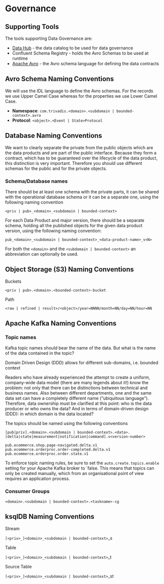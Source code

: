 # Governance

## Supporting Tools

The tools supporting Data Governance are:

  * [Data Hub](./tech/DataHub.md) - the data catalog to be used for data governance
  * Confluent Schema Registry - holds the Avro Schemas to be used at runtime
  * [Apache Avro](./tech/ApacheAvro.md) - the Avro schema language for defining the data contracts

## Avro Schema Naming Conventions

We will use the IDL language to define the Avro schemas. For the records we use Upper Camel Case whereas for the properties we use Lower Camel Case.

* **Namespace**: `com.trivadis.<domain>.<subdomain | bounded-context>.avro`
* **Protocol**: `<object>.<Event | State>Protocol`

## Database Naming Conventions

We want to clearly separate the private from the public objects which are the data products and are part of the public interface. Because they form a contract, which has to be guaranteed over the lifecycle of the data product, this distinction is very important. Therefore you should use different schemas for the public and for the private objects. 

### Schema/Database names

There should be at least one schema with the private parts, it can be shared with the operational database schema or it can be a separate one, using the following naming convention

`<priv | pub>_<domain>_<subdomain | bounded-context>`

For each Data Product and major version, there should be a separate schema, holding all the published objects for the given data product version, using the following naming convention:

`pub_<domain>_<subdomain | bounded-context>_<data-product-name>_v<N>`

For both the `<domain>` and the `<subdomain | bounded-context>` an abbreviation can optionally be used.

## Object Storage (S3) Naming Conventions

Buckets

`<priv | pub>.<domain>.<bounded-context>-bucket`

Path

`<raw | refined | result>/<object>/year=NNNN/month=NN/day=NN/hour=NN`

## Apache Kafka Naming Conventions

### Topic names

Kafka topic names should bear the name of the data. But what is the name of the data contained in the topic? 

Domain Driven Design (DDD) allows for different sub-domains, i.e. bounded context 

Readers who have already experienced the attempt to create a uniform, company-wide data model (there are many legends about it!) know the problem: not only that there can be distinctions between technical and business names. Also between different departments, one and the same data set can have a completely different name (“ubiquitous language”). Therefore, data ownership must be clarified at this point: who is the data producer or who owns the data? And in terms of domain-driven design (DDD): in which domain is the data located?

The topics should be named using the following conventions

`[pub|priv].<domain>.<subdomain | bounded-context>.<data>.[delta|state|measurement|notification|command].v<version-number>`

`pub.ecommerce.shop.page-navigated.delta.v1`
`pub.ecommerce.orderproc.order-completed.delta.v1`
`pub.ecommerce.orderproc.order.state.v1`


To enforce topic naming rules, be sure to set the `auto.create.topics.enable` setting for your Apache Kafka broker to `false. This means that topics can only be created manually, which from an organisational point of view requires an application process.

### Consumer Groups

`<domain>.<subdomain | bounded-context>.<taskname>-cg`

## ksqlDB Naming Conventions

Stream

`[<priv>_]<domain>_<subdomain | bounded-context>`_s

Table

`[<priv>_]<domain>_<subdomain | bounded-context>`_t

Source Table

`[<priv>_]<domain>_<subdomain | bounded-context>`_st

